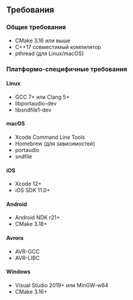 ## Требования

### Общие требования
- CMake 3.16 или выше
- C++17 совместимый компилятор
- pthread (для Linux/macOS)

### Платформо-специфичные требования

#### Linux
- GCC 7+ или Clang 5+
- libportaudio-dev
- libsndfile1-dev

#### macOS
- Xcode Command Line Tools
- Homebrew (для зависимостей)
- portaudio
- sndfile

#### iOS
- Xcode 12+
- iOS SDK 11.0+

#### Android
- Android NDK r21+
- CMake 3.18+

#### Avrora
- AVR-GCC
- AVR-LIBC

#### Windows
- Visual Studio 2019+ или MinGW-w64
- CMake 3.16+
